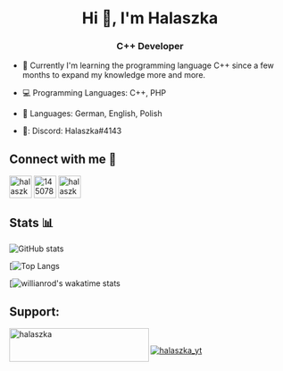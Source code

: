 <h1 align="center">Hi 👋, I'm Halaszka</h1>
<h3 align="center">C++ Developer</h3>


- 📖 Currently I'm learning the programming language C++ since a few months to expand my knowledge more and more.

- 💻 Programming Languages: C++, PHP 

- 💬 Languages: German, English, Polish


- 👾: Discord: Halaszka#4143 

<h2 align="left">Connect with me 📧</h2>
<p align="left">
<a href="https://twitter.com/halaszka_yt" target="blank"><img align="center" src="https://www.svgrepo.com/show/126780/twitter.svg" alt="halaszka_yt" height="40" width="40" /></a>
<a href="https://stackoverflow.com/users/14507840" target="blank"><img align="center" src="https://stackoverflow.design/assets/img/logos/so/logo-stackoverflow.svg" alt="14507840" height="40" width="40" /></a>
<a href="https://www.youtube.com/channel/UCZax42Tg7nMa5wpamaE1ZBg" target="blank"><img align="center" src="https://www.svgrepo.com/show/126753/youtube.svg" alt="halaszka" height="40" width="40" /></a>
</p>

<h2 align="left">Stats 📊</h3>

![GitHub stats](https://github-readme-stats.vercel.app/api?username=halaszka&show_icons=true&theme=tokyonight)  


[![Top Langs](https://github-readme-stats.vercel.app/api/top-langs/?username=halaszka&langs_count=8&theme=tokyonight)

[![willianrod's wakatime stats](https://github-readme-stats.vercel.app/api/wakatime?username=7b13b0dd-fe8a-4172-83bd-6f9c261094a5&theme=tokyonight)



<h2 align="left">Support:</h2>
<p><a href="https://www.buymeacoffee.com/halaszka"> <img align="left" src="https://cdn.buymeacoffee.com/buttons/v2/default-yellow.png" height="60" width="250" alt="halaszka" /></a></p>

<br>
<p align="left"> <a href="https://twitter.com/halaszka_yt" target="blank"><img src="https://img.shields.io/twitter/follow/halaszka_yt?logo=twitter&style=for-the-badge" alt="halaszka_yt" /></a> </p>

